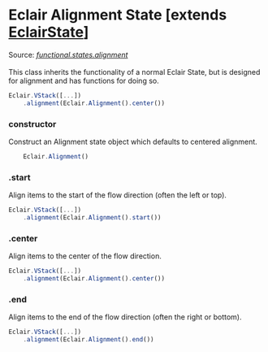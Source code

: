 # Eclair Alignment State [extends [EclairState](https://github.com/SamGarlick/Eclair/tree/main/docs/functional/states/state.md)]
Source: [_functional.states.alignment_](https://github.com/SamGarlick/Eclair/tree/main/src/functional/states/alignment.js)<br/><br/>
This class inherits the functionality of a normal Eclair State, but is designed for alignment and has functions for doing so. 
```javascript
Eclair.VStack([...])
    .alignment(Eclair.Alignment().center())
```
### constructor
Construct an Alignment state object which defaults to centered alignment.
```javascript
    Eclair.Alignment()
```
### .start
Align items to the start of the flow direction (often the left or top).
```javascript
Eclair.VStack([...])
    .alignment(Eclair.Alignment().start())
```
### .center
Align items to the center of the flow direction.
```javascript
Eclair.VStack([...])
    .alignment(Eclair.Alignment().center())
```
### .end
Align items to the end of the flow direction (often the right or bottom).
```javascript
Eclair.VStack([...])
    .alignment(Eclair.Alignment().end())
```